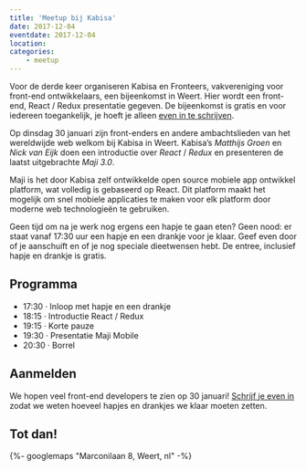 ```yaml
---
title: 'Meetup bij Kabisa'
date: 2017-12-04
eventdate: 2017-12-04
location:
categories:
    - meetup
---
```


Voor de derde keer organiseren Kabisa en Fronteers, vakvereniging voor front-end ontwikkelaars, een bijeenkomst in Weert. Hier wordt een front-end, React / Redux presentatie gegeven. De bijeenkomst is gratis en voor iedereen toegankelijk, je hoeft je alleen [even in te schrijven](https://www.meetup.com/Weert-Software-Development-Meetup/events/245561062/).

Op dinsdag 30 januari zijn front-enders en andere ambachtslieden van het wereldwijde web welkom bij Kabisa in Weert. Kabisa’s _Matthijs Groen_ en _Nick van Eijk_ doen een introductie over _React_ / _Redux_ en presenteren de laatst uitgebrachte _Maji 3.0_.

Maji is het door Kabisa zelf ontwikkelde open source mobiele app ontwikkel platform, wat volledig is gebaseerd op React. Dit platform maakt het mogelijk om snel mobiele applicaties te maken voor elk platform door moderne web technologieën te gebruiken.

Geen tijd om na je werk nog ergens een hapje te gaan eten? Geen nood: er staat vanaf 17:30 uur een hapje en een drankje voor je klaar. Geef even door of je aanschuift en of je nog speciale dieetwensen hebt. De entree, inclusief hapje en drankje is gratis.

## Programma

-   17:30 · Inloop met hapje en een drankje
-   18:15 · Introductie React / Redux
-   19:15 · Korte pauze
-   19:30 · Presentatie Maji Mobile
-   20:30 · Borrel

## Aanmelden

We hopen veel front-end developers te zien op 30 januari! [Schrijf je even in](https://www.meetup.com/Weert-Software-Development-Meetup/events/245561062/) zodat we weten hoeveel hapjes en drankjes we klaar moeten zetten.

## Tot dan!

{%- googlemaps "Marconilaan 8, Weert, nl" -%}
